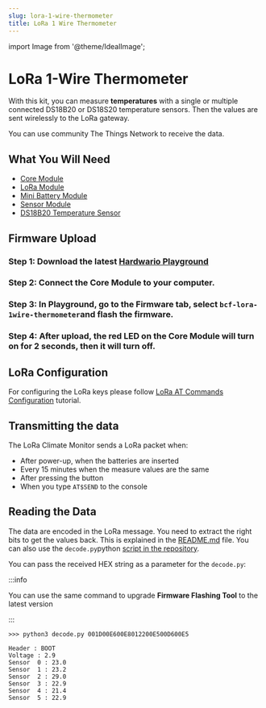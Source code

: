 ```yaml
---
slug: lora-1-wire-thermometer
title: LoRa 1 Wire Thermometer
---
```

import Image from '@theme/IdealImage';

# LoRa 1-Wire Thermometer

With this kit, you can measure **temperatures** with a single or multiple connected DS18B20 or DS18S20 temperature sensors. Then the values are sent wirelessly to the LoRa gateway.

You can use community The Things Network to receive the data.

## What You Will Need

* [Core Module](https://www.hardwario.store/p/core-module)
* [LoRa Module](https://www.hardwario.store/p/lora-module)
* [Mini Battery Module](https://www.hardwario.store/p/mini-battery-module)
* [Sensor Module](https://www.hardwario.store/p/sensor-module)
* [DS18B20 Temperature Sensor](https://www.hardwario.store/p/temperature-sensor-ds18b20-2m)

## Firmware Upload

### Step 1: Download the latest [**Hardwario Playground**](https://github.com/bigclownlabs/bch-playground/releases/latest)

### Step 2: Connect the Core Module to your computer.

### Step 3: In Playground, go to the **Firmware** tab, select `bcf-lora-1wire-thermometer`and flash the firmware.

### Step 4: After upload, the red LED on the Core Module will turn on for 2 seconds, then it will turn off.

## LoRa Configuration

For configuring the LoRa keys please follow [LoRa AT Commands Configuration](https://docs.hardwario.com/tower/radio-communication/lora-at-commands/#lora-configuration) tutorial.

## Transmitting the data

The LoRa Climate Monitor sends a LoRa packet when:

* After power-up, when the batteries are inserted
* Every 15 minutes when the measure values are the same
* After pressing the button
* When you type `AT$SEND` to the console

## Reading the Data

The data are encoded in the LoRa message. You need to extract the right bits to get the values back. This is explained in the [README.md](https://github.com/bigclownlabs/bcf-lora-climate-monitor/blob/master/README.md#buffer) file. You can also use the `decode.py`python [script in the repository](https://github.com/bigclownlabs/bcf-lora-climate-monitor).

You can pass the received HEX string as a parameter for the `decode.py`:

:::info

You can use the same command to upgrade **Firmware Flashing Tool** to the latest version

:::

```text
>>> python3 decode.py 001D00E600E8012200E500D600E5

Header : BOOT
Voltage : 2.9
Sensor  0 : 23.0
Sensor  1 : 23.2
Sensor  2 : 29.0
Sensor  3 : 22.9
Sensor  4 : 21.4
Sensor  5 : 22.9
```
